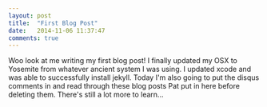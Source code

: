 ```yaml
---
layout: post
title:  "First Blog Post"
date:   2014-11-06 11:37:47
comments: true
---
```


Woo look at me writing my first blog post!  I finally updated my OSX to Yosemite from whatever ancient system I was using. I updated xcode and was able to successfully install jekyll. Today I'm also going to put the disqus comments in and read through these blog posts Pat put in here before deleting them. There's still a lot more to learn... 


